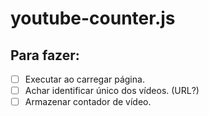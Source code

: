 # youtube-counter.js

## Para fazer:
- [ ] Executar ao carregar página.
- [ ] Achar identificar único dos vídeos. (URL?)
- [ ] Armazenar contador de vídeo.
